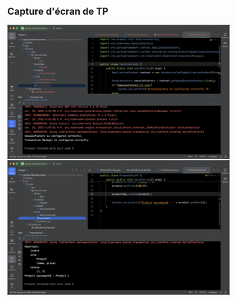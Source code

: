 ## Capture d'écran de TP



![Apps_Test_hibernet](screen/test-hibernet.png)
![Apps_Test_presentation2](screen/presentation2.png)
